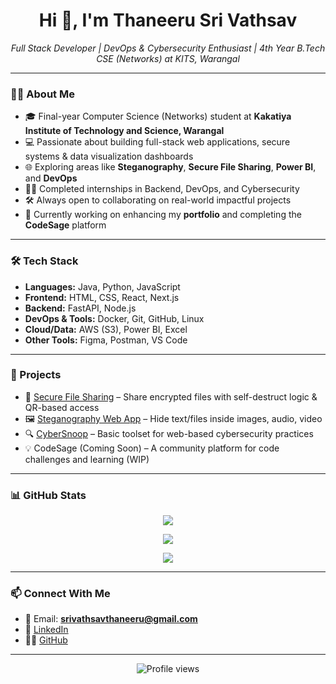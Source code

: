 <!-- Profile README for srivathsavsree -->

<h1 align="center">Hi 👋, I'm Thaneeru Sri Vathsav</h1>

<p align="center">
  <em>
    Full Stack Developer | DevOps & Cybersecurity Enthusiast | 4th Year B.Tech CSE (Networks) at KITS, Warangal
  </em>
</p>

---

### 👨‍💻 About Me

- 🎓 Final-year Computer Science (Networks) student at **Kakatiya Institute of Technology and Science, Warangal**
- 💻 Passionate about building full-stack web applications, secure systems & data visualization dashboards
- 🌐 Exploring areas like **Steganography**, **Secure File Sharing**, **Power BI**, and **DevOps**
- 🧑‍🔧 Completed internships in Backend, DevOps, and Cybersecurity
- 🛠️ Always open to collaborating on real-world impactful projects
- 📘 Currently working on enhancing my **portfolio** and completing the **CodeSage** platform

---

### 🛠️ Tech Stack

- **Languages:** Java, Python, JavaScript
- **Frontend:** HTML, CSS, React, Next.js
- **Backend:** FastAPI, Node.js
- **DevOps & Tools:** Docker, Git, GitHub, Linux
- **Cloud/Data:** AWS (S3), Power BI, Excel
- **Other Tools:** Figma, Postman, VS Code

---

### 🚀 Projects

- 🔐 [Secure File Sharing](https://github.com/srivathsavsree/securefilesharing) – Share encrypted files with self-destruct logic & QR-based access
- 🖼️ [Steganography Web App](https://github.com/srivathsavsree/steganography) – Hide text/files inside images, audio, video
- 🔍 [CyberSnoop](https://github.com/srivathsavsree/cybersnoop) – Basic toolset for web-based cybersecurity practices
- 💡 CodeSage (Coming Soon) – A community platform for code challenges and learning (WIP)

---

### 📊 GitHub Stats

<p align="center">
  <img src="https://github-readme-stats.vercel.app/api?username=srivathsavsree&show_icons=true&theme=radical" />
</p>
<p align="center">
  <img src="https://github-readme-streak-stats.herokuapp.com?user=srivathsavsree&theme=radical" />
</p>
<p align="center">
  <img src="https://github-readme-stats.vercel.app/api/top-langs/?username=srivathsavsree&layout=compact&theme=radical" />
</p>

---

### 📫 Connect With Me

- 📧 Email: **srivathsavthaneeru@gmail.com**
- 💼 [LinkedIn](www.linkedin.com/in/thaneerusrivathsav)
- 🧑‍💻 [GitHub](https://github.com/srivathsavsree)

---

<p align="center">
  <img src="https://komarev.com/ghpvc/?username=srivathsavsree&color=blue" alt="Profile views" />
</p>
